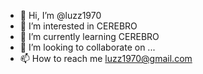 - 👋 Hi, I’m @luzz1970
- 👀 I’m interested in CEREBRO
- 🌱 I’m currently learning CEREBRO
- 💞️ I’m looking to collaborate on ...
- 📫 How to reach me luzz1970@gmail.com

<!---
luzz1970/luzz1970 is a ✨ special ✨ repository because its `README.md` (this file) appears on your GitHub profile.
You can click the Preview link to take a look at your changes.
--->

